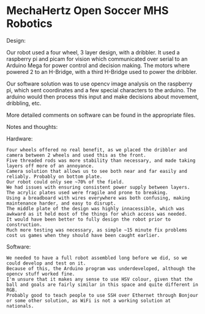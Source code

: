 # MechaHertz Open Soccer MHS Robotics

Design:


Our robot used a four wheel, 3 layer design, with a dribbler.
It used a raspberry pi and picam for vision which communicated over serial to an Arduino Mega for power control and decision making.
The motors where powered 2 to an H-Bridge, with a third H-Bridge used to power the dribbler.

Our software solution was to use opencv image analysis on the raspberry pi, which sent coordinates and a few special characters to the arduino.
The arduino would then process this input and make decisions about movement, dribbling, etc.

More detailed comments on software can be found in the appropriate files.


Notes and thoughts:


Hardware:

    Four wheels offered no real benefit, as we placed the dribbler and camera between 2 wheels and used this as the front.
    Five threaded rods was more stability than necessary, and made taking layers off more of an annoyance.
    Camera solution that allows us to see both near and far easily and reliably. Probably on bottom plate.
    Our robot could only see ~70% of the field.
    We had issues with ensuring consistent power supply between layers.
    The acrylic plates used were fragile and prone to breaking.
    Using a breadboard with wires everywhere was both confusing, making maintenance harder, and easy to disrupt.
    The middle plate of the design was highly innacessible, which was awkward as it held most of the things for which access was needed.
    It would have been better to fully design the robot prior to construction.
    Much more testing was necessary, as simple ~15 minute fix problems cost us games when they should have been caught earlier.


Software:

    We needed to have a full robot assembled long before we did, so we could develop and test on it.
    Because of this, the Arduino program was underdeveloped, although the opencv stuff worked fine.
    I'm unsure that it makes any sense to use HSV colour, given that the ball and goals are fairly similar in this space and quite different in RGB.
    Probably good to teach people to use SSH over Ethernet through Bonjour or some other solution, as WiFi is not a working solution at nationals.
